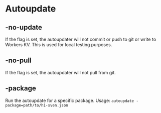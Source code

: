 # Autoupdate

## -no-update
If the flag is set, the autoupdater will not commit or push to git or write to Workers KV. This is used for local testing purposes.

## -no-pull
If the flag is set, the autoupdater will not pull from git.

## -package
Run the autoupdate for a specific package.
Usage: `autoupdate -package=path/to/hi-sven.json`

